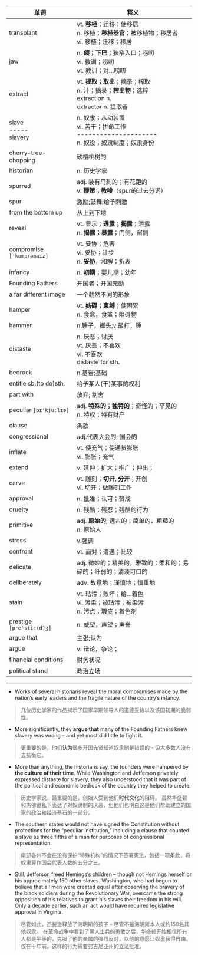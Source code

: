 单词 | 释义
---|---
transplant | vt. **移植**；迁移；使移居<br/>n. 移植；**移植器官**；被移植物；移居者<br/>vi. 移植；迁移；移居
jaw |n. **颌；下巴**；狭窄入口；唠叨<br/>vi. 教训；唠叨<br/>vt. 教训；对…唠叨
extract |vt. **提取；取出**；摘录；榨取<br/>n. 汁；摘录；**榨出物**；选粹<br/>extraction n.<br/>extractor  n. 提取器
slave<br/>-----<br/>slavery|n. 奴隶；从动装置<br/>vi. 苦干；拼命工作<br/>---------------------<br/>n. 奴役；奴隶制度；奴隶身份
cherry-tree-chopping |砍樱桃树的
historian | n. 历史学家
spurred | adj. 装有马刺的；有花距的<br/>v. **鞭策；教唆**（spur的过去分词）
spur| 激励;鼓舞;给予刺激
from the bottom up | 从上到下地
reveal |vt. 显示；**透露；揭露**；泄露<br/>n. **揭露；暴露**；门侧，窗侧
compromise ```['kɒmprəmaɪz] ``` |vt. 妥协；危害<br/>vi. 妥协；让步<br/>n. **妥协**，和解；折衷
infancy |n. **初期**；婴儿期；幼年
Founding Fathers | 开国者；开国元勋
a far different image | 一个截然不同的形象
hamper |vt. **妨碍；束缚**；使困累<br/>n. 食盒，食篮；阻碍物
hammer | n.锤子，榔头;v.敲打，锤
distaste |n. 厌恶；讨厌<br/>vt. 厌恶；不喜欢<br/>vi. 不喜欢<br/>distaste for sth.
bedrock |n.基岩;基础
entitle sb.(to do)sth. | 给予某人(干)某事的权利 
part with | 放弃; 割舍
peculiar ```[pɪ'kjuːlɪə]```|adj. **特殊的；独特的**；奇怪的；罕见的<br/>n. 特权；特有财产
clause | 条款
congressional | adj.代表大会的; 国会的
inflate | vt. 使充气；使通货膨胀<br/>vi. 膨胀；充气
extend | v. 延伸；扩大；推广；伸出； 
carve | vt. 雕刻；**切开, 分开**；开创<br/>vi. 切开；做雕刻工作
approval | n. 批准；认可；赞成
cruelty | n. 残酷；残忍；残酷的行为
primitive | adj. **原始的**; 远古的；简单的，粗糙的<br/>n. 原始人
stress | v.强调
confront | vt. 面对；遭遇；比较
delicate | adj. 微妙的；精美的，雅致的；柔和的；易碎的；纤弱的；清淡可口的
deliberately | adv. 故意地；谨慎地；慎重地
stain | vt. 玷污；败坏；给…着色<br/>vi. 污染；被玷污；被染污<br/>n. 污点；瑕疵；着色剂
prestige ```[pre'stiː(d)ʒ]``` | n. 威望，声望；声誉
argue that | 主张;认为
argue | v. 辩论，争论；
financial conditions | 财务状况
political stand | 政治立场


---
- Works of several historians reveal the moral compromises made by the nation’s early leaders and the fragile nature of the country’s infancy. 
> 几位历史学家的作品揭示了国家早期领导人的道德妥协以及该国初期的脆弱性。
- More significantly, they **argue that** many of the Founding Fathers knew slavery was wrong – and yet most did little to fight it.
> 更重要的是，他们**认为**很多开国先贤知道奴隶制是错误的 - 但大多数人没有去抗衡它。
- More than anything, the historians say, the founders were hampered by **the culture of their time**. While Washington and Jefferson privately expressed distaste for slavery, they also understood that it was part of the political and economic bedrock of the country they helped to create.
> 历史学家说，最重要的是，创始人受到他们**时代文化**的阻碍。 虽然华盛顿和杰佛逊私下表达了对奴隶制的厌恶，但他们也明白这是他们帮助建立的国家的政治和经济基石的一部分。
- The southern states would not have signed the Constitution without protections for the “peculiar institution,” including a clause that counted a slave as three fifths of a man for purposes of congressional representation.
> 南部各州不会在没有保护“特殊机构”的情况下签署宪法，包括一项条款，将奴隶算作国会代表人数的五分之三。
- Still, Jefferson freed Hemings’s children – though not Hemings herself or his approximately 150 other slaves. Washington, who had begun to believe that all men were created equal after observing the bravery of the black soldiers during the Revolutionary War, overcame the strong opposition of his relatives to grant his slaves their freedom in his will. Only a decade earlier, such an act would have required legislative approval in Virginia.
> 尽管如此，杰斐逊释放了海明斯的孩子 - 尽管不是海明斯本人或约150名其他奴隶。 在革命战争中看到了黑人士兵的勇敢之后，华盛顿开始相信所有人都是平等的，克服了他的亲属的强烈反对，以他的意愿让奴隶获得自由。 仅在十年前，这样的行为需要弗吉尼亚州的立法批准。

